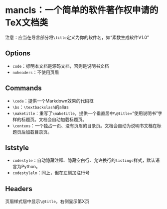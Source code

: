 # mancls：一个简单的软件著作权申请的TeX文档类

注意：应当在导言部分将`\title`定义为你的软件名，如“素数生成软件V1.0”

## Options
- `code`：标明本文档是源码文档，否则是说明书文档
- `noheaders`：不使用页眉

## Commands
- `\code`：提供一个Markdown效果的代码框
- `\bs`：`\textbackslash`的alias
- `\maketitle`：重写了`\maketitle`，提供一个垂直居中`\@title`+“使用说明书”字样的标题页。文档会自动加载标题页。
- `\contens`：一个独占一页、没有页眉的目录页。文档会自动为说明书文档在标题页后加载目录页。

## lststyle
- `codestyle`：自动隐藏注释、隐藏空白行、允许换行的`listings`样式，默认语言为Python。
- `codestyleln`：同上，但在左侧加注行号

## Headers
页眉样式居中显示`\@title`，右侧显示第X页
